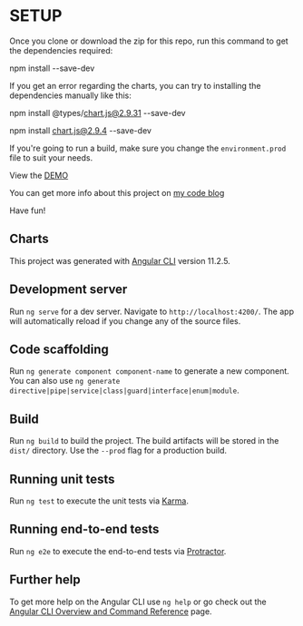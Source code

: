 # SETUP
Once you clone or download the zip for this repo, run this command to get the dependencies required:

npm install --save-dev



If you get an error regarding the charts, you can try to installing the dependencies manually like this:

npm install @types/chart.js@2.9.31 --save-dev

npm install chart.js@2.9.4 --save-dev



If you're going to run a build, make sure you change the `environment.prod` file to suit your needs.


View the [DEMO](https://joeydigital.net/examples/charts/)

You can get more info about this project on [my code blog](https://joeydigital.net/code/angular/post?id=193)

Have fun!

## Charts

This project was generated with [Angular CLI](https://github.com/angular/angular-cli) version 11.2.5.

## Development server

Run `ng serve` for a dev server. Navigate to `http://localhost:4200/`. The app will automatically reload if you change any of the source files.

## Code scaffolding

Run `ng generate component component-name` to generate a new component. You can also use `ng generate directive|pipe|service|class|guard|interface|enum|module`.

## Build

Run `ng build` to build the project. The build artifacts will be stored in the `dist/` directory. Use the `--prod` flag for a production build.

## Running unit tests

Run `ng test` to execute the unit tests via [Karma](https://karma-runner.github.io).

## Running end-to-end tests

Run `ng e2e` to execute the end-to-end tests via [Protractor](http://www.protractortest.org/).

## Further help

To get more help on the Angular CLI use `ng help` or go check out the [Angular CLI Overview and Command Reference](https://angular.io/cli) page.
